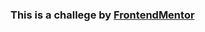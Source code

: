 ### This is a challege by [FrontendMentor](https://www.frontendmentor.io/challenges/results-summary-component-CE_K6s0maV/hub)
